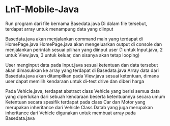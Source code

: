 # LnT-Mobile-Java

Run program dari file bernama Basedata.java
Di dalam file tersebut, terdapat array untuk menampung data yang diinput


Basedata.java akan menjalankan command main yang terdapat di HomePage.java
HomePage.java akan mengeluarkan output di console dan menjalankan perintah sesuai pilihan yang diinput user
(1 untuk Input.java, 2 untuk View.java, 3 untuk keluar, dan sisanya akan tetap looping)


User menginput data pada Input.java sesuai ketentuan dan data tersebut akan dimasukkan ke array yang terdapat di Basedata.java
Array data dari Basedata.java akan ditampilkan pada View.java sesuai ketentuan, dimana user dapat memilih kendaraan untuk di-test drive dan diberi harga


Pada Vehicle.java, terdapat abstract class Vehicle yang berisi semua data yang diperlukan dari sebuah kendaraan beserta ketentuannya secara umum
Ketentuan secara spesifik terdapat pada class Car dan Motor yang merupakan inheritance dari Vehicle
Class Datab yang juga merupakan inheritance dari Vehicle digunakan untuk membuat array pada Basedata.java
